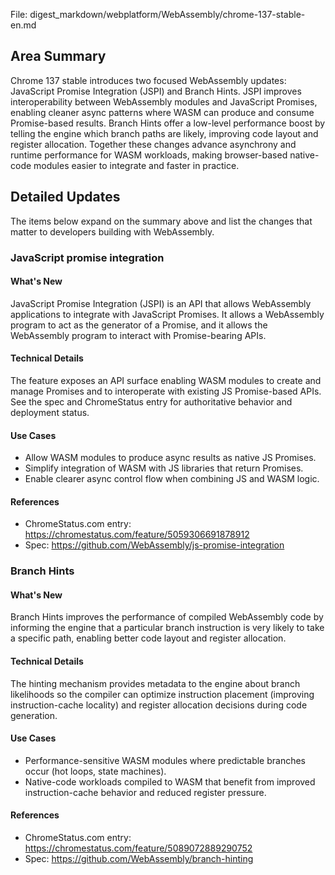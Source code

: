 File: digest_markdown/webplatform/WebAssembly/chrome-137-stable-en.md

## Area Summary

Chrome 137 stable introduces two focused WebAssembly updates: JavaScript Promise Integration (JSPI) and Branch Hints. JSPI improves interoperability between WebAssembly modules and JavaScript Promises, enabling cleaner async patterns where WASM can produce and consume Promise-based results. Branch Hints offer a low-level performance boost by telling the engine which branch paths are likely, improving code layout and register allocation. Together these changes advance asynchrony and runtime performance for WASM workloads, making browser-based native-code modules easier to integrate and faster in practice.

## Detailed Updates

The items below expand on the summary above and list the changes that matter to developers building with WebAssembly.

### JavaScript promise integration

#### What's New
JavaScript Promise Integration (JSPI) is an API that allows WebAssembly applications to integrate with JavaScript Promises. It allows a WebAssembly program to act as the generator of a Promise, and it allows the WebAssembly program to interact with Promise-bearing APIs.

#### Technical Details
The feature exposes an API surface enabling WASM modules to create and manage Promises and to interoperate with existing JS Promise-based APIs. See the spec and ChromeStatus entry for authoritative behavior and deployment status.

#### Use Cases
- Allow WASM modules to produce async results as native JS Promises.
- Simplify integration of WASM with JS libraries that return Promises.
- Enable clearer async control flow when combining JS and WASM logic.

#### References
- ChromeStatus.com entry: https://chromestatus.com/feature/5059306691878912
- Spec: https://github.com/WebAssembly/js-promise-integration

### Branch Hints

#### What's New
Branch Hints improves the performance of compiled WebAssembly code by informing the engine that a particular branch instruction is very likely to take a specific path, enabling better code layout and register allocation.

#### Technical Details
The hinting mechanism provides metadata to the engine about branch likelihoods so the compiler can optimize instruction placement (improving instruction-cache locality) and register allocation decisions during code generation.

#### Use Cases
- Performance-sensitive WASM modules where predictable branches occur (hot loops, state machines).
- Native-code workloads compiled to WASM that benefit from improved instruction-cache behavior and reduced register pressure.

#### References
- ChromeStatus.com entry: https://chromestatus.com/feature/5089072889290752
- Spec: https://github.com/WebAssembly/branch-hinting